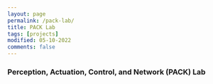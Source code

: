 ```yaml
---
layout: page
permalink: /pack-lab/
title: PACK Lab
tags: [projects]
modified: 05-10-2022
comments: false
---
```


### Perception, Actuation, Control, and Network (PACK) Lab

<meta http-equiv='refresh' content='3; URL=https://pack-lab.github.io/'>
